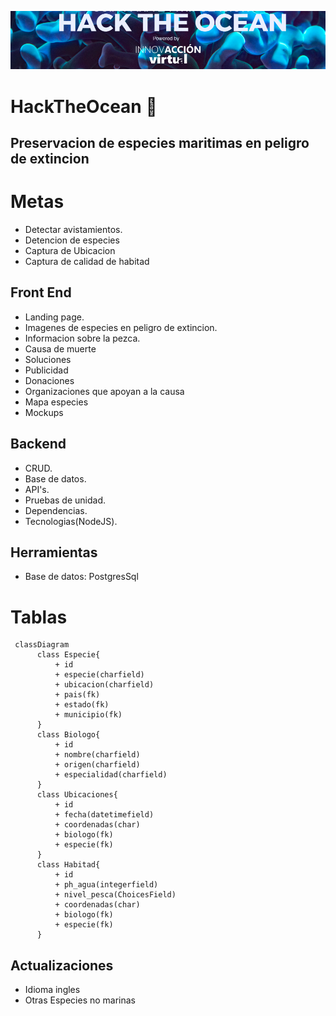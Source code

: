 ![](./assets/header.png)

# HackTheOcean :turtle:

## Preservacion de especies maritimas en peligro de extincion

# Metas

- Detectar avistamientos.
- Detencion de especies
- Captura de Ubicacion
- Captura de calidad de habitad

## Front End

- Landing page.
- Imagenes de especies en peligro de extincion.
- Informacion sobre la pezca.
- Causa de muerte
- Soluciones
- Publicidad
- Donaciones
- Organizaciones que apoyan a la causa
- Mapa especies
- Mockups

## Backend

- CRUD.
- Base de datos.
- API's.
- Pruebas de unidad.
- Dependencias.
- Tecnologias(NodeJS).

## Herramientas

- Base de datos: PostgresSql

# Tablas

```mermaid
 classDiagram
      class Especie{
          + id
          + especie(charfield)
          + ubicacion(charfield)
          + pais(fk)
          + estado(fk)
          + municipio(fk)
      }
      class Biologo{
          + id
          + nombre(charfield)
          + origen(charfield)
          + especialidad(charfield)
      }
      class Ubicaciones{
          + id
          + fecha(datetimefield)
          + coordenadas(char)
          + biologo(fk)
          + especie(fk)
      }
      class Habitad{
          + id
          + ph_agua(integerfield)
          + nivel_pesca(ChoicesField)
          + coordenadas(char)
          + biologo(fk)
          + especie(fk)
      }
```

## Actualizaciones

- Idioma ingles
- Otras Especies no marinas
